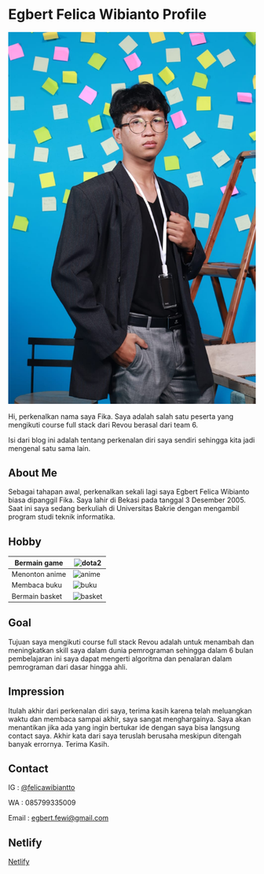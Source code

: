 # Egbert Felica Wibianto Profile

![egbert](egbert.jpeg)

Hi, perkenalkan nama saya Fika. Saya adalah salah satu peserta yang mengikuti course full stack dari Revou berasal dari team 6.

Isi dari blog ini adalah tentang perkenalan diri saya sendiri sehingga kita jadi mengenal satu sama lain. 

## About Me

Sebagai tahapan awal, perkenalkan sekali lagi saya Egbert Felica Wibianto biasa dipanggil Fika. Saya lahir di Bekasi pada tanggal 3 Desember 2005. Saat ini saya sedang berkuliah di Universitas Bakrie dengan mengambil program studi teknik informatika.

## Hobby

| Bermain game | ![dota2](https://assets.vg247.com/current/2014/08/dota-2-official.jpg) |
| ------------ | ---------------------------------------------------------------------- |
| Menonton anime | ![anime](https://3.bp.blogspot.com/-20H-64VbJmo/VpS4-R4LT6I/AAAAAAAAABo/Qu6YX01AbfQ/s1600/anime_wallpaper_by_aucifer666-d66nrrn.jpg) |
| Membaca buku | ![buku](https://cdn.dc5.ro/img-prod/875398632-0.jpeg) |
| Bermain basket | ![basket](https://media.istockphoto.com/photos/basketball-player-with-a-ball-on-a-floodlit-basketball-court-view-picture-id1166200294?k=6&m=1166200294&s=612x612&w=0&h=9m8dx2JaIi_73AUHKEie-T0_3qK4knYcEYZzsszNBgo=) |

## Goal

Tujuan saya mengikuti course full stack Revou adalah untuk menambah dan meningkatkan skill saya dalam dunia pemrograman sehingga dalam 6 bulan pembelajaran ini saya dapat mengerti algoritma dan penalaran dalam pemrograman dari dasar hingga ahli.

## Impression

Itulah akhir dari perkenalan diri saya, terima kasih karena telah meluangkan waktu dan membaca sampai akhir, saya sangat menghargainya. Saya akan menantikan jika ada yang ingin bertukar ide dengan saya bisa langsung contact saya. Akhir kata dari saya teruslah berusaha meskipun ditengah banyak errornya. Terima Kasih.

## Contact

IG : [@felicawibiantto](https://www.instagram.com/felicawibiantto/)

WA : 085799335009

Email : egbert.fewi@gmail.com

## Netlify

[Netlify](https://endearing-hotteok-309c8b.netlify.app/)
